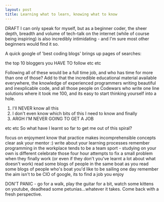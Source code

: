 ```yaml
---
layout: post
title: Learning what to learn, knowing what to know
---
```

DRAFT
I can only speak for myself, but as a beginner coder, the sheer depth, breadth and volume of tech-talk on the internet (while of course being inspiring) is also  incredibly intimidating - and I'm sure most other beginners would find it so.

A quick google of 'best coding blogs' brings up pages of searches:

the top 10 bloggers you HAVE TO follow
etc
etc

Following all of these would be a full time job, and who has time for more than one of those? Add to that the incredible educational material available everywhere, the knowledge of experienced programmers writing beautiful and inexplicable code, and all those people on Codewars who write one line solutions where it took me 100, and its easy to start thinking yourself into a hole.
1) I'll NEVER know all this
2) I don't even know which bits of this I need to know
and finally
3) ARGH I'M NEVER GOING TO GET A JOB

etc etc
So what have I learnt so far to get me out of this spiral?

focus on enjoyment
know that practice makes incomprehensible concepts clear
ask your mentor :)
write about your learning processes
remember programming in the workplace tends to be a team sport - studying on your own is different
celebrate those four hour attempts to fix a small problem when they finally work (or even if they don't you've learnt a lot about what doesn't work)
read some blogs of people in the same boat as you
read some blogs of people who's boat you'd like to be sailing one day
remember the aim isn't to be CIO of google, its to find a job you enjoy

DON'T PANIC - go for a walk, play the guitar for a bit, watch some kittens on youtube, deadhead some petunias...whatever it takes. Come back with a fresh perspective.
